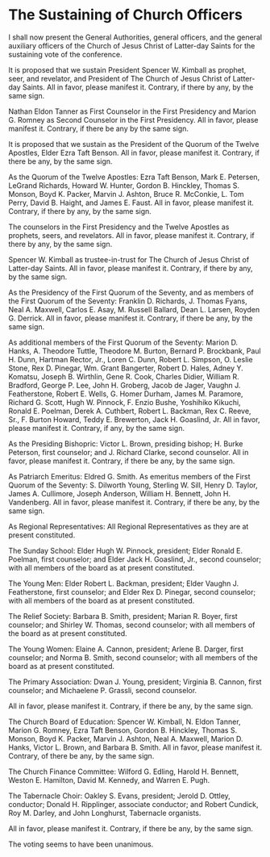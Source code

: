 # The Sustaining of Church Officers

I shall now present the General Authorities, general officers, and the general
auxiliary officers of the Church of Jesus Christ of Latter-day Saints for the
sustaining vote of the conference.

It is proposed that we sustain President Spencer W. Kimball as prophet, seer,
and revelator, and President of The Church of Jesus Christ of Latter-day
Saints. All in favor, please manifest it. Contrary, if there by any, by the
same sign.

Nathan Eldon Tanner as First Counselor in the First Presidency and Marion G.
Romney as Second Counselor in the First Presidency. All in favor, please
manifest it. Contrary, if there be any by the same sign.

It is proposed that we sustain as the President of the Quorum of the Twelve
Apostles, Elder Ezra Taft Benson. All in favor, please manifest it. Contrary,
if there be any, by the same sign.

As the Quorum of the Twelve Apostles: Ezra Taft Benson, Mark E. Petersen,
LeGrand Richards, Howard W. Hunter, Gordon B. Hinckley, Thomas S. Monson, Boyd
K. Packer, Marvin J. Ashton, Bruce R. McConkie, L. Tom Perry, David B. Haight,
and James E. Faust. All in favor, please manifest it. Contrary, if there by
any, by the same sign.

The counselors in the First Presidency and the Twelve Apostles as prophets,
seers, and revelators. All in favor, please manifest it. Contrary, if there by
any, by the same sign.

Spencer W. Kimball as trustee-in-trust for The Church of Jesus Christ of
Latter-day Saints. All in favor, please manifest it. Contrary, if there by
any, by the same sign.

As the Presidency of the First Quorum of the Seventy, and as members of the
First Quorum of the Seventy: Franklin D. Richards, J. Thomas Fyans, Neal A.
Maxwell, Carlos E. Asay, M. Russell Ballard, Dean L. Larsen, Royden G.
Derrick. All in favor, please manifest it. Contrary, if there be any, by the
same sign.

As additional members of the First Quorum of the Seventy: Marion D. Hanks, A.
Theodore Tuttle, Theodore M. Burton, Bernard P. Brockbank, Paul H. Dunn,
Hartman Rector, Jr., Loren C. Dunn, Robert L. Simpson, O. Leslie Stone, Rex D.
Pinegar, Wm. Grant Bangerter, Robert D. Hales, Adney Y. Komatsu, Joseph B.
Wirthlin, Gene R. Cook, Charles Didier, William R. Bradford, George P. Lee,
John H. Groberg, Jacob de Jager, Vaughn J. Featherstone, Robert E. Wells, G.
Homer Durham, James M. Paramore, Richard G. Scott, Hugh W. Pinnock, F. Enzio
Bushe, Yoshihiko Kikuchi, Ronald E. Poelman, Derek A. Cuthbert, Robert L.
Backman, Rex C. Reeve, Sr., F. Burton Howard, Teddy E. Brewerton, Jack H.
Goaslind, Jr. All in favor, please manifest it. Contrary, if any, by the same
sign.

As the Presiding Bishopric: Victor L. Brown, presiding bishop; H. Burke
Peterson, first counselor; and J. Richard Clarke, second counselor. All in
favor, please manifest it. Contrary, if there be any, by the same sign.

As Patriarch Emeritus: Eldred G. Smith. As emeritus members of the First
Quorum of the Seventy: S. Dilworth Young, Sterling W. Sill, Henry D. Taylor,
James A. Cullimore, Joseph Anderson, William H. Bennett, John H. Vandenberg.
All in favor, please manifest it. Contrary, if there be any, by the same sign.

As Regional Representatives: All Regional Representatives as they are at
present constituted.

The Sunday School: Elder Hugh W. Pinnock, president; Elder Ronald E. Poelman,
first counselor; and Elder Jack H. Goaslind, Jr., second counselor; with all
members of the board as at present constituted.

The Young Men: Elder Robert L. Backman, president; Elder Vaughn J.
Featherstone, first counselor; and Elder Rex D. Pinegar, second counselor;
with all members of the board as at present constituted.

The Relief Society: Barbara B. Smith, president; Marian R. Boyer, first
counselor; and Shirley W. Thomas, second counselor; with all members of the
board as at present constituted.

The Young Women: Elaine A. Cannon, president; Arlene B. Darger, first
counselor; and Norma B. Smith, second counselor; with all members of the board
as at present constituted.

The Primary Association: Dwan J. Young, president; Virginia B. Cannon, first
counselor; and Michaelene P. Grassli, second counselor.

All in favor, please manifest it. Contrary, if there be any, by the same sign.

The Church Board of Education: Spencer W. Kimball, N. Eldon Tanner, Marion G.
Romney, Ezra Taft Benson, Gordon B. Hinckley, Thomas S. Monson, Boyd K.
Packer, Marvin J. Ashton, Neal A. Maxwell, Marion D. Hanks, Victor L. Brown,
and Barbara B. Smith. All in favor, please manifest it. Contrary, of there be
any, by the same sign.

The Church Finance Committee: Wilford G. Edling, Harold H. Bennett, Weston E.
Hamilton, David M. Kennedy, and Warren E. Pugh.

The Tabernacle Choir: Oakley S. Evans, president; Jerold D. Ottley, conductor;
Donald H. Ripplinger, associate conductor; and Robert Cundick, Roy M. Darley,
and John Longhurst, Tabernacle organists.

All in favor, please manifest it. Contrary, if there be any, by the same sign.

The voting seems to have been unanimous.

